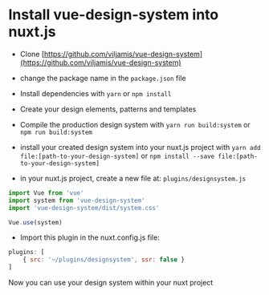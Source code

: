 # Install vue-design-system into nuxt.js

- Clone [https://github.com/viljamis/vue-design-system](https://github.com/viljamis/vue-design-system)

- change the package name in the ``` package.json ``` file

- Install dependencies with ``` yarn ``` or ``` npm install ```

- Create your design elements, patterns and templates

- Compile the production design system with ``` yarn run build:system ``` or ``` npm run build:system ```

- install your created design system into your nuxt.js project with ``` yarn add file:[path-to-your-design-system] ``` or ``` npm install --save file:[path-to-your-design-system] ```

- in your nuxt.js project, create a new file at: ``` plugins/designsystem.js ```

``` js
import Vue from 'vue'
import system from 'vue-design-system'
import 'vue-design-system/dist/system.css'

Vue.use(system)
```
- Import this plugin in the nuxt.config.js file: 

``` js
plugins: [
    { src: '~/plugins/designsystem', ssr: false }
]
```

Now you can use your design system within your nuxt project